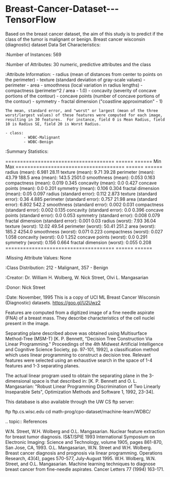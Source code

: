 # Breast-Cancer-Dataset---TensorFlow
Based on the breast cancer dataset, the aim of this study is to predict if the class of the tumor is malignant or benign.
Breast cancer wisconsin (diagnostic) dataset
Data Set Characteristics:

:Number of Instances: 569

:Number of Attributes: 30 numeric, predictive attributes and the class

:Attribute Information:
    - radius (mean of distances from center to points on the perimeter)
    - texture (standard deviation of gray-scale values)
    - perimeter
    - area
    - smoothness (local variation in radius lengths)
    - compactness (perimeter^2 / area - 1.0)
    - concavity (severity of concave portions of the contour)
    - concave points (number of concave portions of the contour)
    - symmetry
    - fractal dimension ("coastline approximation" - 1)

    The mean, standard error, and "worst" or largest (mean of the three
    worst/largest values) of these features were computed for each image,
    resulting in 30 features.  For instance, field 0 is Mean Radius, field
    10 is Radius SE, field 20 is Worst Radius.

    - class:
            - WDBC-Malignant
            - WDBC-Benign

:Summary Statistics:

===================================== ====== ======
                                       Min    Max
===================================== ====== ======
radius (mean):                        6.981  28.11
texture (mean):                       9.71   39.28
perimeter (mean):                     43.79  188.5
area (mean):                          143.5  2501.0
smoothness (mean):                    0.053  0.163
compactness (mean):                   0.019  0.345
concavity (mean):                     0.0    0.427
concave points (mean):                0.0    0.201
symmetry (mean):                      0.106  0.304
fractal dimension (mean):             0.05   0.097
radius (standard error):              0.112  2.873
texture (standard error):             0.36   4.885
perimeter (standard error):           0.757  21.98
area (standard error):                6.802  542.2
smoothness (standard error):          0.002  0.031
compactness (standard error):         0.002  0.135
concavity (standard error):           0.0    0.396
concave points (standard error):      0.0    0.053
symmetry (standard error):            0.008  0.079
fractal dimension (standard error):   0.001  0.03
radius (worst):                       7.93   36.04
texture (worst):                      12.02  49.54
perimeter (worst):                    50.41  251.2
area (worst):                         185.2  4254.0
smoothness (worst):                   0.071  0.223
compactness (worst):                  0.027  1.058
concavity (worst):                    0.0    1.252
concave points (worst):               0.0    0.291
symmetry (worst):                     0.156  0.664
fractal dimension (worst):            0.055  0.208
===================================== ====== ======

:Missing Attribute Values: None

:Class Distribution: 212 - Malignant, 357 - Benign

:Creator:  Dr. William H. Wolberg, W. Nick Street, Olvi L. Mangasarian

:Donor: Nick Street

:Date: November, 1995
This is a copy of UCI ML Breast Cancer Wisconsin (Diagnostic) datasets. https://goo.gl/U2Uwz2

Features are computed from a digitized image of a fine needle aspirate (FNA) of a breast mass. They describe characteristics of the cell nuclei present in the image.

Separating plane described above was obtained using Multisurface Method-Tree (MSM-T) [K. P. Bennett, "Decision Tree Construction Via Linear Programming." Proceedings of the 4th Midwest Artificial Intelligence and Cognitive Science Society, pp. 97-101, 1992], a classification method which uses linear programming to construct a decision tree. Relevant features were selected using an exhaustive search in the space of 1-4 features and 1-3 separating planes.

The actual linear program used to obtain the separating plane in the 3-dimensional space is that described in: [K. P. Bennett and O. L. Mangasarian: "Robust Linear Programming Discrimination of Two Linearly Inseparable Sets", Optimization Methods and Software 1, 1992, 23-34].

This database is also available through the UW CS ftp server:

ftp ftp.cs.wisc.edu cd math-prog/cpo-dataset/machine-learn/WDBC/

.. topic:: References

W.N. Street, W.H. Wolberg and O.L. Mangasarian. Nuclear feature extraction for breast tumor diagnosis. IS&T/SPIE 1993 International Symposium on Electronic Imaging: Science and Technology, volume 1905, pages 861-870, San Jose, CA, 1993.
O.L. Mangasarian, W.N. Street and W.H. Wolberg. Breast cancer diagnosis and prognosis via linear programming. Operations Research, 43(4), pages 570-577, July-August 1995.
W.H. Wolberg, W.N. Street, and O.L. Mangasarian. Machine learning techniques to diagnose breast cancer from fine-needle aspirates. Cancer Letters 77 (1994) 163-171.
